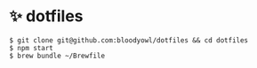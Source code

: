 # ✨ dotfiles

```shell
$ git clone git@github.com:bloodyowl/dotfiles && cd dotfiles
$ npm start
$ brew bundle ~/Brewfile
```